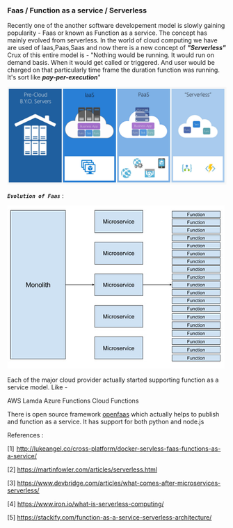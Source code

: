 ### Faas / Function as a service / Serverless

Recently one of the another software developement model is slowly gaining popularity - Faas or known as Function as a service.
The concept has mainly evolved from serverless. In the world of cloud computing we have are used of Iaas,Paas,Saas and now there is a new concept of ***"Serverless"***
Crux of this entire model is - "Nothing would be running. It would run on demand basis. When it would get called or triggered. 
And user would be charged on that particularly time frame the duration function was running. It's sort like ***pay-per-execution***"

![Serverless](./images/faas_1.png)

***`Evolution of Faas`*** :

 ![Faas](./images/faas_2.jpg)
 
 Each of the major cloud provider actually started supporting function as a service model. 
 Like - 
 
 AWS Lamda
 Azure Functions
 Cloud Functions
 
There is open source framework [openfaas](https://github.com/openfaas) which actually helps to 
publish and function as a service. It has support for both python and node.js 

References :
 
[1]  http://lukeangel.co/cross-platform/docker-servless-faas-functions-as-a-service/

[2] https://martinfowler.com/articles/serverless.html

[3] https://www.devbridge.com/articles/what-comes-after-microservices-serverless/

[4] https://www.iron.io/what-is-serverless-computing/

[5] https://stackify.com/function-as-a-service-serverless-architecture/ 